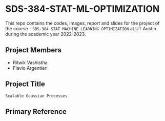 # SDS-384-STAT-ML-OPTIMIZATION

This repo contains the codes, images, report and slides for the project of the course - `SDS-384 STAT MACHINE LEARNING OPTIMIZATION` at UT Austin during the academic year 2022-2023.

## Project Members
  - Ritwik Vashistha
  - Flavio Argentieri

## Project Title
`Scalable Gaussian Processes`

## Primary Reference

